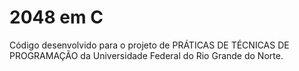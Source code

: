 2048 em C
=========

Código desenvolvido para o projeto de PRÁTICAS DE TÉCNICAS DE PROGRAMAÇÃO da Universidade Federal do Rio Grande do Norte.

